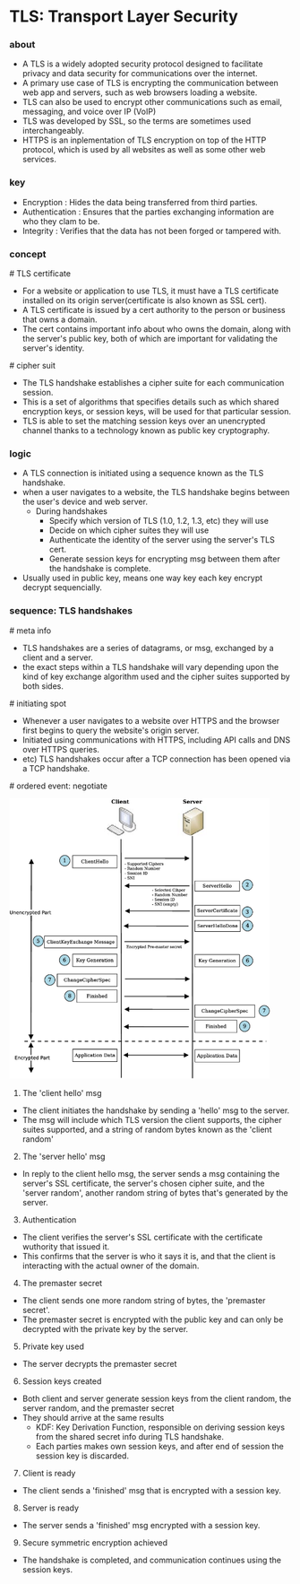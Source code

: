 # TLS: Transport Layer Security

### about

- A TLS is a widely adopted security protocol designed to facilitate privacy and data security for communications over the internet.
- A primary use case of TLS is encrypting the communication between web app and servers, such as web browsers loading a website.
- TLS can also be used to encrypt other communications such as email, messaging, and voice over IP (VoIP)
- TLS was developed by SSL, so the terms are sometimes used interchangeably.
- HTTPS is an inplementation of TLS encryption on top of the HTTP protocol, which is used by all websites as well as some other web services.

### key

- Encryption        : Hides the data being transferred from third parties.
- Authentication    : Ensures that the parties exchanging information are who they clam to be.
- Integrity         : Verifies that the data has not been forged or tampered with.

### concept

\# TLS certificate

- For a website or application to use TLS, it must have a TLS certificate installed on its origin server(certificate is also known as SSL cert).
- A TLS certificate is issued by a cert authority to the person or business that owns a domain.
- The cert contains important info about who owns the domain, along with the server's public key, both of which are important for validating the server's identity.

\# cipher suit

- The TLS handshake establishes a cipher suite for each communication session.
- This is a set of algorithms that specifies details such as which shared encryption keys, or session keys, will be used for that particular session.
- TLS is able to set the matching session keys over an unencrypted channel thanks to a technology known as public key cryptography.

### logic

- A TLS connection is initiated using a sequence known as the TLS handshake.
- when a user navigates to a website, the TLS handshake begins between the user's device and web server.
  - During handshakes
    - Specify which version of TLS (1.0, 1.2, 1.3, etc) they will use
    - Decide on which cipher suites they will use
    - Authenticate the identity of the server using the server's TLS cert.
    - Generate session keys for encrypting msg between them after the handshake is complete.
- Usually used in public key, means one way key each key encrypt decrypt sequencially.

### sequence: TLS handshakes

\# meta info

- TLS handshakes are a series of datagrams, or msg, exchanged by a client and a server.
- the exact steps within a TLS handshake will vary depending upon the kind of key exchange algorithm used and the cipher suites supported by both sides.

\# initiating spot

- Whenever a user navigates to a website over HTTPS and the browser first begins to query the website's origin server.
- Initiated using communications with HTTPS, including API calls and DNS over HTTPS queries.
- etc) TLS handshakes occur after a TCP connection has been opened via a TCP handshake.

\# ordered event: negotiate

<img src='../../../zzz_image/Security_TLS.png' style='height: 500px'>

1. The 'client hello' msg
  
- The client initiates the handshake by sending a 'hello' msg to the server.
- The msg will include which TLS version the client supports, the cipher suites supported, and a string of random bytes known as the 'client random'

2. The 'server hello' msg

- In reply to the client hello msg, the server sends a msg containing the server's SSL certificate, the server's chosen cipher suite, and the 'server random', another random string of bytes that's generated by the server.

3. Authentication

- The client verifies the server's SSL certificate with the certificate wuthority that issued it.
- This confirms that the server is who it says it is, and that the client is interacting with the actual owner of the domain.

4. The premaster secret

- The client sends one more random string of bytes, the 'premaster secret'.
- The premaster secret is encrypted with the public key and can only be decrypted with the private key by the server.

5. Private key used

- The server decrypts the premaster secret

6. Session keys created

- Both client and server generate session keys from the client random, the server random, and the premaster secret
- They should arrive at the same results
  - KDF: Key Derivation Function, responsible on deriving session keys from the shared secret info during TLS handshake.
  - Each parties makes own session keys, and after end of session the session key is discarded.

7. Client is ready

- The client sends a 'finished' msg that is encrypted with a session key.

8. Server is ready

- The server sends a 'finished' msg encrypted with a session key.

9. Secure symmetric encryption achieved

- The handshake is completed, and communication continues using the session keys.